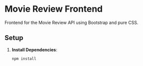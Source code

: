 # Movie Review Frontend

Frontend for the Movie Review API using Bootstrap and pure CSS.

## Setup

1. **Install Dependencies**:
   ```bash
   npm install